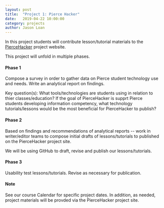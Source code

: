 ```yaml
---
layout: post
title:  "Project 1: Pierce Hacker" 
date:   2019-04-22 10:00:00
category: projects
author: Jason Loan 
---
```


In this project students will contribute lesson/tutorial materials to the [PierceHacker](https://jloan.github.io/pierce-hacker/) project website.

This project will unfold in multiple phases.

#### Phase 1 

Compose a survey in order to gather data on Pierce student technology use and needs. Write an analytical report on findings. 

Key question(s): What tools/technologies are students using in relation to thier classes/education? If the goal of PierceHacker is supprt Pierce students developing information competency, what technology tutorials/lessons would be the most beneficial for PierceHacker to publish?  

#### Phase 2

Based on findings and recommendations of analytical reports -- work in writer/editor teams to compose initial drafts of lessons/tutorials to published on the PierceHacker project site.

We will be using GitHub to draft, revise and publish our lessons/tutorials. 

#### Phase 3

Usability test lessons/tutorials. Revise as necessary for publication.

#### Note

See our course Calendar for specific project dates. In addition, as needed, project materials will be provded via the PierceHacker project site.
